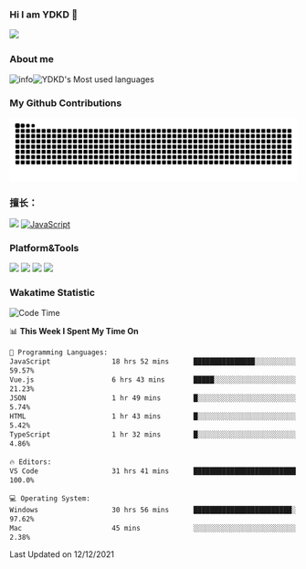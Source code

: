 ### Hi I am YDKD 👋

![](https://visitor-badge.glitch.me/badge?page_id=YDKD.readme)

### About me
![info](https://github-readme-stats.vercel.app/api?username=YDKD&show_icons=true&theme=cobalt)![YDKD's Most used languages](https://github-readme-stats.vercel.app/api/top-langs/?username=YDKD&layout=compact&hide_border=true&langs_count=8)

### My Github Contributions
![](https://raw.githubusercontent.com/YDKD/YDKD/main/assets/github-contribution-grid-snake.svg)

### 擅长：<br />
[![](https://img.shields.io/badge/-Vue.js-007396?style=flat-square&logo=Vue.js&logoColor=#4FC08D)](https://cn.vuejs.org/)
[![JavaScript](https://img.shields.io/badge/-JavaScript-f7e018?style=flat-square&logo=javascript&logoColor=white)]()

### Platform&Tools <br/>

[![]( https://img.shields.io/badge/macOS-Big%20Sur-292e33?style=flat-square&logo=apple&logoColor=ffffff )]() [![](https://img.shields.io/badge/Windows-10-2376bc?style=flat-square&logo=windows&logoColor=ffffff)]() [![]( https://img.shields.io/badge/IDE-Visual%20Studio%20Code-blue?style=flat-square&logo=visual-studio-code&logoColor=ffffff )]() [![]( https://img.shields.io/badge/iPhone-12-999999?style=flat-square&logo=apple&logoColor=ffffff)]() <br />

### Wakatime Statistic
<!--START_SECTION:waka-->
![Code Time](http://img.shields.io/badge/Code%20Time-225%20hrs%2041%20mins-blue)

📊 **This Week I Spent My Time On** 

```text
💬 Programming Languages: 
JavaScript               18 hrs 52 mins      ███████████████░░░░░░░░░░   59.57% 
Vue.js                   6 hrs 43 mins       █████░░░░░░░░░░░░░░░░░░░░   21.23% 
JSON                     1 hr 49 mins        █░░░░░░░░░░░░░░░░░░░░░░░░   5.74% 
HTML                     1 hr 43 mins        █░░░░░░░░░░░░░░░░░░░░░░░░   5.42% 
TypeScript               1 hr 32 mins        █░░░░░░░░░░░░░░░░░░░░░░░░   4.86%

🔥 Editors: 
VS Code                  31 hrs 41 mins      █████████████████████████   100.0%

💻 Operating System: 
Windows                  30 hrs 56 mins      ████████████████████████░   97.62% 
Mac                      45 mins             ░░░░░░░░░░░░░░░░░░░░░░░░░   2.38%

```


 Last Updated on 12/12/2021
<!--END_SECTION:waka-->

<!--
**YDKD/YDKD** is a ✨ _special_ ✨ repository because its `README.md` (this file) appears on your GitHub profile.

Here are some ideas to get you started:

- 🔭 I’m currently working on ...
- 🌱 I’m currently learning ...
- 👯 I’m looking to collaborate on ...
- 🤔 I’m looking for help with ...
- 💬 Ask me about ...
- 📫 How to reach me: ...
- 😄 Pronouns: ...
- ⚡ Fun fact: ...
-->
